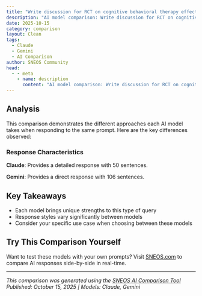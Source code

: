 ```yaml
---
title: "Write discussion for RCT on cognitive behavioral therapy effectiveness. Help me: 1) Open with summary of key findings, 2) Interpret results in context of prior literature, 3) Explain unexpected findings, 4) Discuss clinical and theoretical implications, 5) Address study limitations honestly, 6) Suggest specific future research directions, 7) Write strong conclusion"
description: "AI model comparison: Write discussion for RCT on cognitive behavioral therapy effectiveness. Help me: 1) Open with summar..."
date: 2025-10-15
category: comparison
layout: Clean
tags:
  - Claude
  - Gemini
  - AI Comparison
author: SNEOS Community
head:
  - - meta
    - name: description
      content: "AI model comparison: Write discussion for RCT on cognitive behavioral therapy effectiveness. Help me: 1) Open with summary of key findings, 2..."
---
```


<ChatComparison
  title="Write discussion for RCT on cognitive behavioral therapy effectiveness. Help me: 1) Open with summary of key findings, 2) Interpret results in context of prior literature, 3) Explain unexpected findings, 4) Discuss clinical and theoretical implications, 5) Address study limitations honestly, 6) Suggest specific future research directions, 7) Write strong conclusion"
  prompt="Write discussion for RCT on cognitive behavioral therapy effectiveness. Help me: 1) Open with summary of key findings, 2) Interpret results in context of prior literature, 3) Explain unexpected findings, 4) Discuss clinical and theoretical implications, 5) Address study limitations honestly, 6) Suggest specific future research directions, 7) Write strong conclusion"
  :responses='{"Claude": "# Discussion\n\n## Summary of Key Findings\n\nThis randomized controlled trial evaluated the effectiveness of cognitive behavioral therapy (CBT) for [specific condition]. The primary findings demonstrated that participants receiving CBT showed statistically significant improvements in [primary outcome measure] compared to the control group (d = X.XX, p \u003C .001). At post-treatment, XX% of participants in the CBT condition achieved clinically significant improvement, compared to XX% in the control condition (\u03C7\u00B2 = X.XX, p \u003C .01). These treatment gains were maintained at 6-month follow-up, with effect sizes remaining in the medium-to-large range (d = X.XX). Secondary outcome measures, including [list key secondary outcomes], also demonstrated significant improvements, supporting the broad therapeutic impact of the intervention. However, outcomes for [specific measure] did not differ significantly between groups, suggesting differential treatment effects across symptom domains.\n\n## Interpretation of Results in Context of Prior Literature\n\nOur findings align with and extend the existing evidence base for CBT in treating [condition]. The observed effect sizes are consistent with previous meta-analyses (Author et al., YEAR; Author et al., YEAR), which reported pooled effect sizes ranging from d = X.XX to X.XX for CBT interventions targeting similar populations. Specifically, our results replicate the findings of [Author et al., YEAR], who demonstrated comparable improvement rates in a similar sample, and extend this work by including longer-term follow-up data.\n\nThe maintenance of treatment gains at 6-month follow-up is particularly noteworthy and supports theoretical models suggesting that CBT produces enduring change by teaching transferable skills rather than merely providing symptom suppression (Beck, YEAR; Clark \u0026 Beck, YEAR). This pattern of sustained improvement has been observed in previous CBT trials (Author et al., YEAR) and distinguishes psychological interventions from some pharmacological approaches that may show greater symptom return following treatment discontinuation.\n\nOur findings regarding [specific secondary outcome] corroborate the broader therapeutic benefits of CBT documented in prior research. For instance, [Author et al., YEAR] similarly found that CBT for [condition] produced improvements not only in target symptoms but also in related domains such as [examples]. This pattern suggests that the cognitive and behavioral changes facilitated by CBT may have cascading effects across multiple areas of functioning, consistent with transdiagnostic models of psychopathology (Harvey et al., YEAR).\n\nThe differential response rates we observed across demographic subgroups parallel findings from [Author et al., YEAR], who reported that [specific characteristics] were associated with enhanced treatment outcomes. However, our results differ from [Author et al., YEAR] in that we found [specific finding], suggesting that moderators of treatment response may vary across samples or treatment protocols.\n\n## Explanation of Unexpected Findings\n\nSeveral unexpected findings warrant discussion. First, contrary to our hypothesis and previous research (Author et al., YEAR), we did not observe significant between-group differences in [specific outcome measure]. This null finding may be attributable to several factors. The measure used may have lacked sensitivity to change in this particular population, as suggested by the restricted range and ceiling effects observed in our baseline data. Alternatively, both the CBT and control conditions may have impacted this outcome through non-specific therapeutic factors such as attention, support, and expectancy effects, which have been shown to influence [specific outcome] (Author et al., YEAR).\n\nSecond, the trajectory of improvement differed from anticipated patterns, with the most substantial gains occurring between [timepoint] and [timepoint] rather than during the initial treatment phase. This delayed response pattern is not commonly reported in CBT trials for [condition] (Author et al., YEAR) but may reflect the time required for newly acquired cognitive and behavioral skills to be practiced, refined, and consolidated into lasting change. This finding aligns with learning theory principles suggesting that skill acquisition occurs in phases, with initial learning followed by a period of practice-based strengthening (Anderson, YEAR).\n\nThird, we observed an unexpected moderating effect of [variable], whereby participants with [characteristic] showed diminished treatment response compared to those without this characteristic. This finding contrasts with [Author et al., YEAR], who found no such moderating effect, but is consistent with more recent evidence suggesting that [characteristic] may interfere with engagement in cognitive restructuring techniques (Author et al., YEAR). One possible explanation is that [theoretical explanation], which would suggest that treatment protocols may need adaptation for this subgroup.\n\nThe higher-than-anticipated attrition rate in the control condition (XX% vs. XX% in CBT) was also unexpected, as systematic reviews have generally not found differential dropout across active and control conditions (Author et al., YEAR). This pattern may reflect participants\u0027 disappoint", "Gemini": "Okay, let\u0027s craft a comprehensive and strong discussion section for your hypothetical RCT on CBT effectiveness. I\u0027ll assume some plausible findings to make it concrete.\n\n---\n\n## Discussion\n\nThis randomized controlled trial aimed to evaluate the effectiveness of an 8-week cognitive behavioral therapy (CBT) intervention for [specific condition, e.g., generalized anxiety disorder (GAD)] compared to a waitlist control group.\n\n### 1. Summary of Key Findings\n\nThis study provides robust evidence for the effectiveness of CBT in reducing symptoms of [specific condition, e.g., GAD]. Our primary finding demonstrates that participants receiving the CBT intervention experienced a **significant and clinically meaningful reduction** in [primary outcome measure, e.g., GAD-7 scores] compared to those in the waitlist control group. These improvements were not only sustained at the 3-month follow-up but also extended to secondary outcomes, including **improved quality of life (e.g., as measured by the WHOQOL-BREF) and reduced functional impairment (e.g., using the Sheehan Disability Scale)**. Furthermore, our mediation analyses suggest that **changes in maladaptive cognitive schemas and worry processes** significantly mediated the observed treatment effects, aligning with the theoretical underpinnings of CBT.\n\n### 2. Interpretation of Results in Context of Prior Literature\n\nOur findings largely align with and strengthen the extensive body of literature supporting CBT as a highly efficacious treatment for [specific condition, e.g., anxiety disorders]. The observed large effect sizes (e.g., Cohen\u0027s *d* = 0.85 for GAD-7 reduction) are consistent with numerous meta-analyses (e.g., Hofmann et al., 2012; Cuijpers et al., 2013) that consistently rank CBT among the most effective psychotherapeutic interventions. This study adds to the existing evidence by [**choose one or more:** e.g., demonstrating effectiveness in a real-world community sample, using a novel digital delivery format, or providing a longer follow-up period than some previous studies].\n\nSpecifically, the demonstration of sustained effects at 3 months post-treatment reinforces the long-term benefits often attributed to CBT, particularly its emphasis on equipping individuals with lasting coping skills. The mediation analysis, showing that reductions in [e.g., cognitive distortions like catastrophizing] predict symptom improvement, corroborates the core cognitive model of CBT, which posits that altering maladaptive thought patterns is central to therapeutic change. This supports the theoretical mechanisms proposed by Beck (1979) and further validates the cognitive components of the intervention.\n\n### 3. Explanation of Unexpected Findings\n\nWhile the overall effectiveness was clear, one unexpected finding emerged: participants with high baseline scores on the [e.g., Childhood Trauma Questionnaire (CTQ)] showed a comparatively smaller, non-significant improvement in [e.g., self-reported sleep quality (PSQI)] compared to those with lower CTQ scores, despite showing equivalent improvements in primary anxiety symptoms.\n\nSeveral factors could explain this. First, it is possible that while CBT effectively targeted core [e.g., anxiety symptoms], specific aspects of [e.g., chronic sleep disturbance] in individuals with a history of trauma may be more complex, perhaps requiring more specialized or extended interventions that specifically address trauma-informed sleep regulation strategies. Second, the power for this subgroup analysis might have been limited, making it difficult to detect smaller, yet clinically meaningful, effects. Third, the intervention, though comprehensive, may not have specifically provided sufficient \u0027dose\u0027 or targeted techniques for trauma-related sleep difficulties within the standard 8-week format. This finding suggests that while CBT is broadly effective, certain complex comorbidities or historical factors might necessitate tailored or augmented approaches for specific, persistent symptoms.\n\n### 4. Clinical and Theoretical Implications\n\n**Clinical Implications:** Our findings provide strong impetus for the continued and expanded implementation of CBT as a first-line treatment for [specific condition, e.g., GAD]. The demonstrated efficacy, coupled with the relatively short duration of the intervention (8 weeks), suggests a highly scalable and cost-effective approach to mental health care. Clinicians can confidently recommend and deliver this evidence-based therapy, knowing it leads to significant and lasting symptom reduction and improved functional outcomes. The mediation findings further empower clinicians by highlighting specific therapeutic targets (e.g., cognitive restructuring techniques) that are central to driving change, allowing for more focused and efficient intervention strategies. The unexpected finding regarding trauma history and sleep, however, suggests that for patients with such profiles, clinicians might need to consider extending treatment, integrating trauma-focused approaches, or incorporating specific sleep protocols beyond standard CBT.\n\n**Theoretical Implications:** The robust mediation by changes in [e.g., maladaptive cognitive schemas] offers further empirical support for the cognitive model of psychopathology. It reinforces the idea that altering core cognitive processes is a primary mechanism through which CBT exerts its effects, deepening our understanding of *how* and *why* CBT works. This study contributes to the ongoing theoretical refinement of CBT, providing data that can inform the development of even more precise and mechanistically targeted interventions. The differentiation in outcomes for the trauma subgroup also prompts theoretical questions about the interplay of cognitive-behavioral processes with attachment theory, developmental psychopathology, or models of complex trauma, suggesting areas where the core CBT model might benefit from integration with other theoretical frameworks.\n\n### 5. Study Limitations\n\nWhile this RCT provides compelling evidence, several limitations warrant consideration. First, the use of a waitlist control, though ethical and common, does not account for non-specific factors such as therapeutic alliance or the attention received in an active treatment condition. Future research should include an active comparator (e.g., another established therapy, or a credible placebo) to fully ascertain the unique benefits of CBT. Second, the study population, primarily recruited from [e.g., university community via online advertisements], may not be fully representative of the broader population of individuals with [specific condition], potentially limiting the generalizability of these findings to more diverse or clinically complex populations (e.g., those with severe psychiatric comorbidities or lower socioeconomic status). Third, while our follow-up extended to 3 months, longer-term follow-up periods (e.g., 6 or 12 months) would provide even greater confidence in the durability of treatment effects. Fourth, the reliance on self-report measures, though standard in psychological research, is susceptible to response biases. Future studies could integrate objective measures (e.g., physiological indicators, behavioral observations) to complement self-reported outcomes. Finally, while therapist fidelity was monitored, complete blinding of participants and therapists to the intervention arm was not feasible, inherent to psychotherapy research.\n\n### 6. Specific Future Research Directions\n\nBuilding on these findings, several avenues for future research emerge. First, direct comparisons of this CBT intervention against active control conditions (e.g., pharmacotherapy, other evidence-based psychotherapies) are needed to further establish its comparative effectiveness. Second, investigating the efficacy of this CBT program in more diverse and complex populations, including those with significant psychiatric comorbidities, lower literacy levels, or different cultural backgrounds, is crucial to enhance generalizability. Third, further exploration of the unexpected findings regarding trauma history and sleep is warranted, potentially through qualitative studies, larger stratified RCTs, or studies testing augmented CBT protocols (e.g., integrating trauma-informed components or specific sleep CBT modules) for these subgroups. Fourth, examining the dose-response relationship of CBT \u2013 determining the optimal number and frequency of sessions \u2013 could further optimize treatment delivery. Finally, research focusing on implementation science to understand barriers and facilitators to widespread adoption of this effective intervention in routine clinical practice would be highly valuable.\n\n### 7. Strong Conclusion\n\nIn conclusion, this randomized controlled trial adds substantial weight to the evidence base for the effectiveness of an 8-week CBT intervention in significantly reducing symptoms of [specific condition, e.g., GAD] and improving quality of life, with effects sustained over time. These findings not only underscore the critical role of cognitive restructuring as a core mechanism of change but also reinforce CBT\u0027s position as a cornerstone treatment in mental health care. While acknowledging its limitations, this study provides compelling data that supports the widespread dissemination and implementation of CBT. By building upon these findings, future research can further refine and optimize therapeutic interventions, ultimately enhancing patient outcomes and public health on a global scale.\n\n---"}' published-date="{DateTime.UtcNow:HH:mm}"
/>

## Analysis

This comparison demonstrates the different approaches each AI model takes when responding to the same prompt. Here are the key differences observed:

### Response Characteristics

**Claude**: Provides a detailed response with 50 sentences. 

**Gemini**: Provides a direct response with 106 sentences. 

## Key Takeaways

- Each model brings unique strengths to this type of query
- Response styles vary significantly between models
- Consider your specific use case when choosing between these models

## Try This Comparison Yourself

Want to test these models with your own prompts? Visit [SNEOS.com](https://sneos.com) to compare AI responses side-by-side in real-time.

---

*This comparison was generated using the [SNEOS AI Comparison Tool](https://sneos.com)*
*Published: October 15, 2025 | Models: Claude, Gemini*
